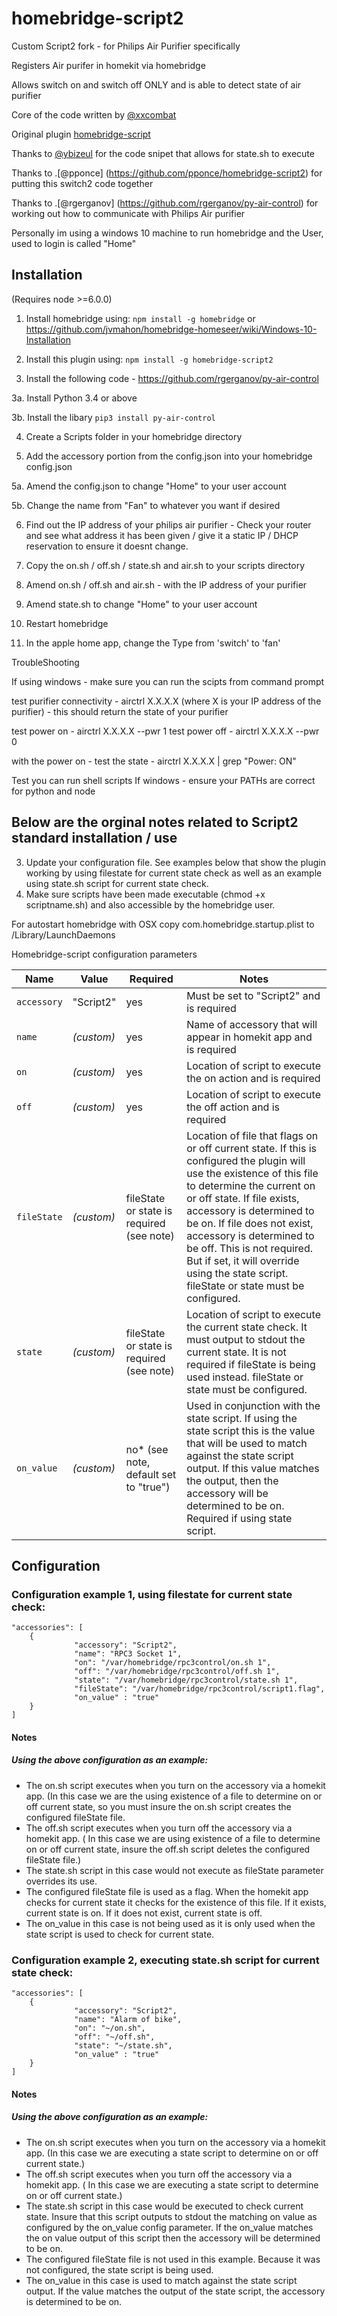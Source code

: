 homebridge-script2
==============

Custom Script2 fork - for Philips Air Purifier specifically

Registers Air purifer in homekit via homebridge

Allows switch on and switch off ONLY and is able to detect state of air purifier


Core of the code written by [@xxcombat](https://github.com/xxcombat/)

Original plugin [homebridge-script](https://github.com/xxcombat/homebridge-script)

Thanks to [@ybizeul](https://github.com/ybizeul/) for the code snipet that allows for state.sh to execute

Thanks to .[@pponce] (https://github.com/pponce/homebridge-script2) for putting this switch2 code together

Thanks to .[@rgerganov] (https://github.com/rgerganov/py-air-control) for working out how to communicate with Philips Air purifier 


Personally im using a windows 10 machine to run homebridge and the User, used to login is called "Home"


## Installation
(Requires node >=6.0.0)

1. Install homebridge using: `npm install -g homebridge` or https://github.com/jvmahon/homebridge-homeseer/wiki/Windows-10-Installation

2. Install this plugin using: `npm install -g homebridge-script2`

3. Install the following code - https://github.com/rgerganov/py-air-control

3a. Install Python 3.4 or above

3b. Install the libary `pip3 install py-air-control`

4. Create a Scripts folder in your homebridge directory

5. Add the accessory portion from the config.json into your homebridge config.json

5a. Amend the config.json to change "Home" to your user account

5b. Change the name from "Fan" to whatever you want if desired

6. Find out the IP address of your philips air purifier - Check your router and see what address it has been given / give it a static IP /  DHCP reservation to ensure it doesnt change.

7. Copy the on.sh / off.sh / state.sh and air.sh to your scripts directory

8. Amend on.sh / off.sh and air.sh - with the IP address of your purifier

9. Amend state.sh to change "Home" to your user account

10. Restart homebridge

11. In the apple home app, change the Type from 'switch' to 'fan'



TroubleShooting

If using windows - 
make sure you can run the scipts from command prompt

test purifier connectivity - airctrl X.X.X.X (where X is your IP address of the purifier) - this should return the state of your purifier

test power on - airctrl X.X.X.X --pwr 1
test power off - airctrl X.X.X.X --pwr 0

with the power on - test the state - airctrl X.X.X.X | grep "Power: ON"

Test you can run shell scripts
If windows - ensure your PATHs are correct for python and node







Below are the orginal notes related to Script2 standard installation / use
----

3. Update your configuration file. See examples below that show the plugin working by using filestate for current state check as well as an example using state.sh script for current state check.
4. Make sure scripts have been made executable (chmod +x scriptname.sh) and also accessible by the homebridge user. 

For autostart homebridge with OSX copy com.homebridge.startup.plist to /Library/LaunchDaemons

Homebridge-script configuration parameters

Name | Value | Required | Notes
----------- | ------- | -------------- | --------------
`accessory` | "Script2" | yes | Must be set to "Script2" and is required
`name` | _(custom)_ | yes | Name of accessory that will appear in homekit app and is required
`on` | _(custom)_ | yes | Location of script to execute the on action and is required
`off` | _(custom)_ | yes | Location of script to execute the off action and is required
`fileState` | _(custom)_ | fileState or state is required (see note) | Location of file that flags on or off current state. If this is configured the plugin will use the existence of this file to determine the current on or off state. If file exists, accessory is determined to be on. If file does not exist, accessory is determined to be off. This is not required. But if set, it will override using the state script. fileState or state must be configured.
`state` | _(custom)_ | fileState or state is required (see note) | Location of script to execute the current state check. It must output to stdout the current state. It is not required if fileState is being used instead. fileState or state must be configured.
`on_value` | _(custom)_ | no* (see note, default set to "true") | Used in conjunction with the state script. If using the state script this is the value that will be used to match against the state script output. If this value matches the output, then the accessory will be determined to be on. Required if using state script.

## Configuration

### Configuration example 1, using filestate for current state check:

```
"accessories": [
	{
              "accessory": "Script2",
              "name": "RPC3 Socket 1",
              "on": "/var/homebridge/rpc3control/on.sh 1",
              "off": "/var/homebridge/rpc3control/off.sh 1",
              "state": "/var/homebridge/rpc3control/state.sh 1",
              "fileState": "/var/homebridge/rpc3control/script1.flag",
              "on_value" : "true"
	}
]
```
#### Notes
##### Using the above configuration as an example:
- The on.sh script executes when you turn on the accessory via a homekit app. (In this case we are the using existence of a file to determine on or off current state, so you must insure the on.sh script creates the configured fileState file.
- The off.sh script executes when you turn off the accessory via a homekit app. ( In this case we are using existence of a file to determine on or off current state, insure the off.sh script deletes the configured fileState file.)
- The state.sh script in this case would not execute as fileState parameter overrides its use.
- The configured fileState file is used as a flag. When the homekit app checks for current state it checks for the existence of this file. If it exists, current state is on. If it does not exist, current state is off.
- The on_value in this case is not being used as it is only used when the state script is used to check for current state.

### Configuration example 2, executing state.sh script for current state check:
```
"accessories": [
	{
              "accessory": "Script2",
              "name": "Alarm of bike",
              "on": "~/on.sh",
              "off": "~/off.sh",
              "state": "~/state.sh",
              "on_value" : "true"
	}
]
```
#### Notes
##### Using the above configuration as an example:
- The on.sh script executes when you turn on the accessory via a homekit app. (In this case we are executing a state script to determine on or off current state.)
- The off.sh script executes when you turn off the accessory via a homekit app. ( In this case we are executing a state script to determine on or off current state.)
- The state.sh script in this case would be executed to check current state.  Insure that this script outputs to stdout the matching on value as configured by the on_value config parameter. If the on_value matches the on value output of this script then the accessory will be determined to be on.
- The configured fileState file is not used in this example. Because it was not configured, the state script is being used.
- The on_value in this case is used to match against the state script output. If the value matches the output of the state script, the accessory is determined to be on.


